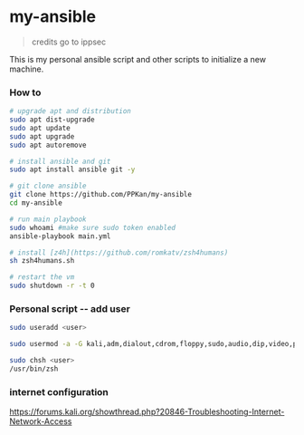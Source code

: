 # my-ansible

> credits go to ippsec

This is my personal ansible script and other scripts to initialize a new machine.

### How to

```bash
# upgrade apt and distribution
sudo apt dist-upgrade
sudo apt update
sudo apt upgrade
sudo apt autoremove

# install ansible and git
sudo apt install ansible git -y

# git clone ansible
git clone https://github.com/PPKan/my-ansible
cd my-ansible

# run main playbook
sudo whoami #make sure sudo token enabled
ansible-playbook main.yml

# install [z4h](https://github.com/romkatv/zsh4humans)
sh zsh4humans.sh

# restart the vm
sudo shutdown -r -t 0
```

### Personal script -- add user
```bash
sudo useradd <user>

sudo usermod -a -G kali,adm,dialout,cdrom,floppy,sudo,audio,dip,video,plugdev,users,netdev,bluetooth,scanner,wireshark,kaboxer <user>

sudo chsh <user>
/usr/bin/zsh
```

### internet configuration
https://forums.kali.org/showthread.php?20846-Troubleshooting-Internet-Network-Access

